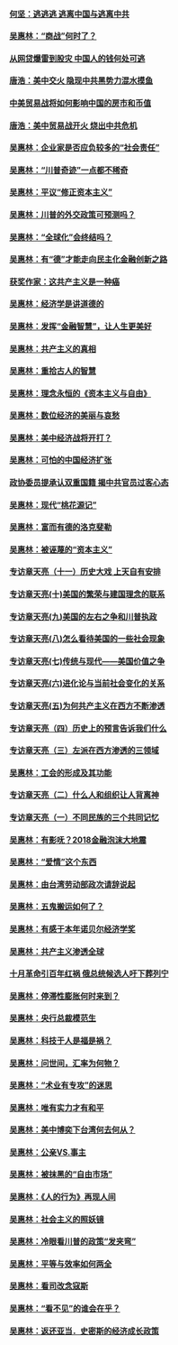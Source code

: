 #### [何坚：逃逃逃 逃离中国与逃离中共](../pages/nsc423/n10592891.md?t=10120034) 

#### [吴惠林：“商战”何时了？](../pages/nsc423/n10573558.md?t=10120034) 

#### [从网贷爆雷到股灾 中国人的钱何处可逃](../pages/nsc423/n10572800.md?t=10120034) 

#### [唐浩：美中交火 隐现中共黑势力混水摸鱼](../pages/nsc423/n10544040.md?t=10120034) 

#### [中美贸易战将如何影响中国的房市和币值](../pages/nsc423/n10543697.md?t=10120034) 

#### [唐浩：美中贸易战开火 烧出中共危机](../pages/nsc423/n10540126.md?t=10120034) 

#### [吴惠林：企业家是否应负较多的“社会责任”](../pages/nsc423/n10535022.md?t=10120034) 

#### [吴惠林：“川普奇迹”一点都不稀奇](../pages/nsc423/n10512808.md?t=10120034) 

#### [吴惠林：平议“修正资本主义”](../pages/nsc423/n10495724.md?t=10120034) 

#### [吴惠林：川普的外交政策可预测吗？](../pages/nsc423/n10462387.md?t=10120034) 

#### [吴惠林：“全球化”会终结吗？](../pages/nsc423/n10452838.md?t=10120034) 

#### [吴惠林：有“德”才能走向民主化金融创新之路](../pages/nsc423/n10432292.md?t=10120034) 

#### [获奖作家：这共产主义是一种癌](../pages/nsc423/n10431541.md?t=10120034) 

#### [吴惠林：经济学是讲道德的](../pages/nsc423/n10398014.md?t=10120034) 

#### [吴惠林：发挥“金融智慧”，让人生更美好](../pages/nsc423/n10375019.md?t=10120034) 

#### [吴惠林：共产主义的真相](../pages/nsc423/n10351394.md?t=10120034) 

#### [吴惠林：重拾古人的智慧](../pages/nsc423/n10337691.md?t=10120034) 

#### [吴惠林：理念永恒的《资本主义与自由》](../pages/nsc423/n10316274.md?t=10120034) 

#### [吴惠林：数位经济的美丽与哀愁](../pages/nsc423/n10292946.md?t=10120034) 

#### [吴惠林：美中经济战将开打？](../pages/nsc423/n10258825.md?t=10120034) 

#### [吴惠林：可怕的中国经济扩张](../pages/nsc423/n10219147.md?t=10120034) 

#### [政协委员提承认双重国籍 揭中共官员过客心态](../pages/nsc423/n10208809.md?t=10120034) 

#### [吴惠林：现代“桃花源记”](../pages/nsc423/n10185234.md?t=10120034) 

#### [吴惠林：富而有德的洛克斐勒](../pages/nsc423/n10142264.md?t=10120034) 

#### [吴惠林：被诬蔑的“资本主义”](../pages/nsc423/n10124816.md?t=10120034) 

#### [专访章天亮（十一）历史大戏 上天自有安排](../pages/nsc423/n10094905.md?t=10120034) 

#### [专访章天亮(十)美国的繁荣与建国理念的联系](../pages/nsc423/n10094899.md?t=10120034) 

#### [专访章天亮(九)美国的左右之争和川普执政](../pages/nsc423/n10094889.md?t=10120034) 

#### [专访章天亮(八)怎么看待美国的一些社会现象](../pages/nsc423/n10094857.md?t=10120034) 

#### [专访章天亮(七)传统与现代——美国价值之争](../pages/nsc423/n10093140.md?t=10120034) 

#### [专访章天亮(六)进化论与当前社会变化的关系](../pages/nsc423/n10092036.md?t=10120034) 

#### [专访章天亮(五)为何共产主义在西方不断渗透](../pages/nsc423/n10083620.md?t=10120034) 

#### [专访章天亮（四）历史上的预言告诉我们什么](../pages/nsc423/n10083606.md?t=10120034) 

#### [专访章天亮（三）左派在西方渗透的三领域](../pages/nsc423/n10081115.md?t=10120034) 

#### [吴惠林：工会的形成及其功能](../pages/nsc423/n10080633.md?t=10120034) 

#### [专访章天亮（二）什么人和组织让人背离神](../pages/nsc423/n10076637.md?t=10120034) 

#### [专访章天亮（一）不同民族的三个共同记忆](../pages/nsc423/n10074188.md?t=10120034) 

#### [吴惠林：有影呒？2018金融泡沫大地震](../pages/nsc423/n10040534.md?t=10120034) 

#### [吴惠林：“爱情”这个东西](../pages/nsc423/n10019423.md?t=10120034) 

#### [吴惠林：由台湾劳动部政次请辞说起](../pages/nsc423/n9979679.md?t=10120034) 

#### [吴惠林：五鬼搬运如何了？](../pages/nsc423/n9925338.md?t=10120034) 

#### [吴惠林：有感于本年诺贝尔经济学奖](../pages/nsc423/n9871883.md?t=10120034) 

#### [吴惠林：共产主义渗透全球](../pages/nsc423/n9812748.md?t=10120034) 

#### [十月革命引百年红祸 俄总统候选人吁下葬列宁](../pages/nsc423/n9810182.md?t=10120034) 

#### [吴惠林：停滞性膨胀何时来到？](../pages/nsc423/n9764136.md?t=10120034) 

#### [吴惠林：央行总裁模范生](../pages/nsc423/n9728134.md?t=10120034) 

#### [吴惠林：科技于人是福是祸？](../pages/nsc423/n9672982.md?t=10120034) 

#### [吴惠林：问世间，汇率为何物？](../pages/nsc423/n9621788.md?t=10120034) 

#### [吴惠林：“术业有专攻”的迷思](../pages/nsc423/n9580363.md?t=10120034) 

#### [吴惠林：唯有实力才有和平](../pages/nsc423/n9529599.md?t=10120034) 

#### [吴惠林：美中博奕下台湾何去何从？](../pages/nsc423/n9483598.md?t=10120034) 

#### [吴惠林：公亲VS.事主](../pages/nsc423/n9425637.md?t=10120034) 

#### [吴惠林：被抹黑的“自由市场”](../pages/nsc423/n9351545.md?t=10120034) 

#### [吴惠林：《人的行为》再现人间](../pages/nsc423/n9296339.md?t=10120034) 

#### [吴惠林：社会主义的照妖镜](../pages/nsc423/n9243460.md?t=10120034) 

#### [吴惠林：冷眼看川普的政策“发夹弯”](../pages/nsc423/n9120684.md?t=10120034) 

#### [吴惠林：平等与效率如何两全](../pages/nsc423/n9075430.md?t=10120034) 

#### [吴惠林：看司改念寇斯](../pages/nsc423/n9024915.md?t=10120034) 

#### [吴惠林：“看不见”的谁会在乎？](../pages/nsc423/n8977488.md?t=10120034) 

#### [吴惠林：返还亚当．史密斯的经济成长政策](../pages/nsc423/n8931896.md?t=10120034) 

